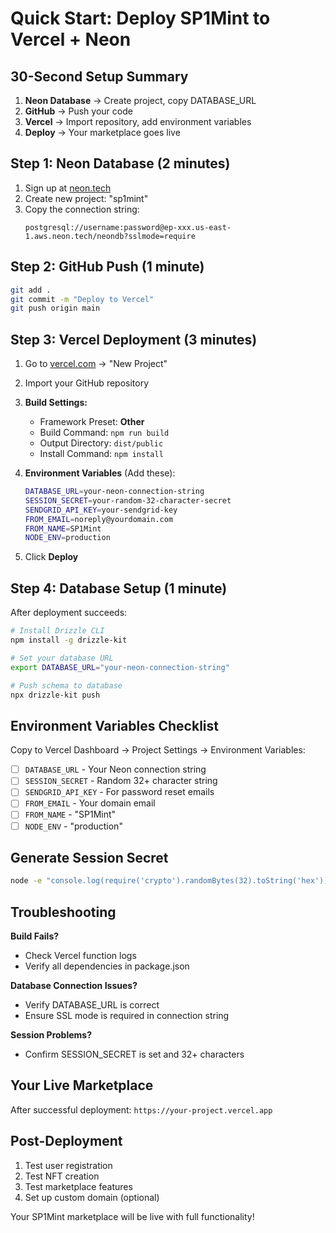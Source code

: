 # Quick Start: Deploy SP1Mint to Vercel + Neon

## 30-Second Setup Summary

1. **Neon Database** → Create project, copy DATABASE_URL
2. **GitHub** → Push your code 
3. **Vercel** → Import repository, add environment variables
4. **Deploy** → Your marketplace goes live

## Step 1: Neon Database (2 minutes)

1. Sign up at [neon.tech](https://neon.tech)
2. Create new project: "sp1mint"
3. Copy the connection string:
   ```
   postgresql://username:password@ep-xxx.us-east-1.aws.neon.tech/neondb?sslmode=require
   ```

## Step 2: GitHub Push (1 minute)

```bash
git add .
git commit -m "Deploy to Vercel"
git push origin main
```

## Step 3: Vercel Deployment (3 minutes)

1. Go to [vercel.com](https://vercel.com) → "New Project"
2. Import your GitHub repository
3. **Build Settings:**
   - Framework Preset: **Other**
   - Build Command: `npm run build`
   - Output Directory: `dist/public`
   - Install Command: `npm install`

4. **Environment Variables** (Add these):
   ```bash
   DATABASE_URL=your-neon-connection-string
   SESSION_SECRET=your-random-32-character-secret
   SENDGRID_API_KEY=your-sendgrid-key
   FROM_EMAIL=noreply@yourdomain.com
   FROM_NAME=SP1Mint
   NODE_ENV=production
   ```

5. Click **Deploy**

## Step 4: Database Setup (1 minute)

After deployment succeeds:

```bash
# Install Drizzle CLI
npm install -g drizzle-kit

# Set your database URL
export DATABASE_URL="your-neon-connection-string"

# Push schema to database
npx drizzle-kit push
```

## Environment Variables Checklist

Copy to Vercel Dashboard → Project Settings → Environment Variables:

- [ ] `DATABASE_URL` - Your Neon connection string
- [ ] `SESSION_SECRET` - Random 32+ character string
- [ ] `SENDGRID_API_KEY` - For password reset emails
- [ ] `FROM_EMAIL` - Your domain email
- [ ] `FROM_NAME` - "SP1Mint"
- [ ] `NODE_ENV` - "production"

## Generate Session Secret

```bash
node -e "console.log(require('crypto').randomBytes(32).toString('hex'))"
```

## Troubleshooting

**Build Fails?**
- Check Vercel function logs
- Verify all dependencies in package.json

**Database Connection Issues?**
- Verify DATABASE_URL is correct
- Ensure SSL mode is required in connection string

**Session Problems?**
- Confirm SESSION_SECRET is set and 32+ characters

## Your Live Marketplace

After successful deployment: `https://your-project.vercel.app`

## Post-Deployment

1. Test user registration
2. Test NFT creation
3. Test marketplace features
4. Set up custom domain (optional)

Your SP1Mint marketplace will be live with full functionality!
